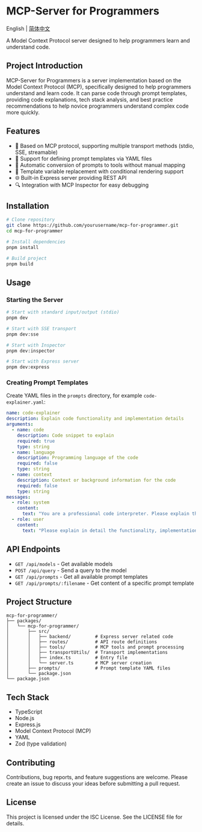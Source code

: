 # MCP-Server for Programmers

English | [简体中文](./README.md)

A Model Context Protocol server designed to help programmers learn and understand code.

## Project Introduction

MCP-Server for Programmers is a server implementation based on the Model Context Protocol (MCP), specifically designed to help programmers understand and learn code. It can parse code through prompt templates, providing code explanations, tech stack analysis, and best practice recommendations to help novice programmers understand complex code more quickly.

## Features

- 🚀 Based on MCP protocol, supporting multiple transport methods (stdio, SSE, streamable)
- 📝 Support for defining prompt templates via YAML files
- 🔧 Automatic conversion of prompts to tools without manual mapping
- 🧩 Template variable replacement with conditional rendering support
- 🌐 Built-in Express server providing REST API
- 🔍 Integration with MCP Inspector for easy debugging

## Installation

```bash
# Clone repository
git clone https://github.com/yourusername/mcp-for-programmer.git
cd mcp-for-programmer

# Install dependencies
pnpm install

# Build project
pnpm build
```

## Usage

### Starting the Server
```bash
# Start with standard input/output (stdio)
pnpm dev

# Start with SSE transport
pnpm dev:sse

# Start with Inspector
pnpm dev:inspector

# Start with Express server
pnpm dev:express
```

### Creating Prompt Templates
Create YAML files in the `prompts` directory, for example `code-explainer.yaml`:

```yaml
name: code-explainer
description: Explain code functionality and implementation details
arguments:
  - name: code
    description: Code snippet to explain
    required: true
    type: string
  - name: language
    description: Programming language of the code
    required: false
    type: string
  - name: context
    description: Context or background information for the code
    required: false
    type: string
messages:
  - role: system
    content:
      text: "You are a professional code interpreter. Please explain the following {{language}} code:\n\n```{{language}}\n{{code}}\n```\n{{#if context}}Code context: {{context}}{{/if}}"
  - role: user
    content:
      text: "Please explain in detail the functionality, implementation principles, and possible optimization points of this code."
```

## API Endpoints

- `GET /api/models` - Get available models
- `POST /api/query` - Send a query to the model
- `GET /api/prompts` - Get all available prompt templates
- `GET /api/prompts/:filename` - Get content of a specific prompt template

## Project Structure

```
mcp-for-programmer/
├── packages/
│   └── mcp-for-programmer/
│       ├── src/
│       │   ├── backend/         # Express server related code
│       │   ├── routes/          # API route definitions
│       │   ├── tools/           # MCP tools and prompt processing
│       │   ├── transportUtils/  # Transport implementations
│       │   ├── index.ts         # Entry file
│       │   └── server.ts        # MCP server creation
│       ├── prompts/             # Prompt template YAML files
│       └── package.json
└── package.json
```

## Tech Stack

- TypeScript
- Node.js
- Express.js
- Model Context Protocol (MCP)
- YAML
- Zod (type validation)

## Contributing

Contributions, bug reports, and feature suggestions are welcome. Please create an issue to discuss your ideas before submitting a pull request.

## License

This project is licensed under the ISC License. See the LICENSE file for details. 
